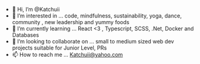 - 👋 Hi, I’m @Katchuii 
- 👀 I’m interested in ... code, mindfulness, sustainability, yoga, dance, community , new leadership and yummy foods
- 🌱 I’m currently learning ... React <3 , Typescript, SCSS, .Net, Docker and Databases
- 💞️ I’m looking to collaborate on ... small to medium sized web dev projects suitable for Junior Level, PRs
- 📫 How to reach me ... Katchuii@yahoo.com

<!---
Katchuii/Katchuii is a ✨ special ✨ repository because its `README.md` (this file) appears on your GitHub profile.
You can click the Preview link to take a look at your changes.
--->
